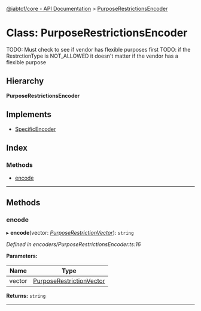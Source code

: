 [@iabtcf/core - API Documentation](../README.md) > [PurposeRestrictionsEncoder](../classes/purposerestrictionsencoder.md)

# Class: PurposeRestrictionsEncoder

TODO: Must check to see if vendor has flexible purposes first TODO: if the RestrctionType is NOT\_ALLOWED it doesn't matter if the vendor has a flexible purpose

## Hierarchy

**PurposeRestrictionsEncoder**

## Implements

* [SpecificEncoder](../interfaces/specificencoder.md)

## Index

### Methods

* [encode](purposerestrictionsencoder.md#encode)

---

## Methods

<a id="encode"></a>

###  encode

▸ **encode**(vector: *[PurposeRestrictionVector](purposerestrictionvector.md)*): `string`

*Defined in encoders/PurposeRestrictionsEncoder.ts:16*

**Parameters:**

| Name | Type |
| ------ | ------ |
| vector | [PurposeRestrictionVector](purposerestrictionvector.md) |

**Returns:** `string`

___

